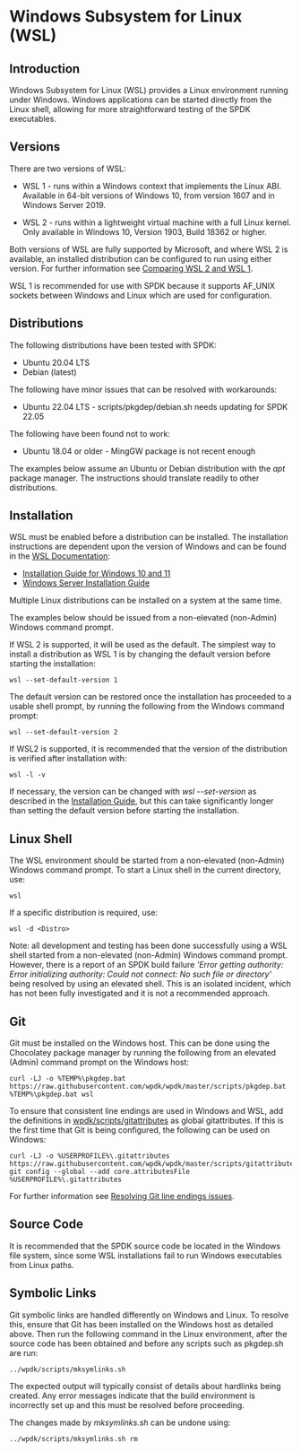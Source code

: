 <a id="wsl"></a>
# Windows Subsystem for Linux (WSL)

## Introduction

Windows Subsystem for Linux (WSL) provides a Linux environment running
under Windows. Windows applications can be started directly from the
Linux shell, allowing for more straightforward testing of the SPDK
executables.

## Versions

There are two versions of WSL:

* WSL 1 - runs within a Windows context that implements the Linux ABI.\
Available in 64-bit versions of Windows 10, from version 1607
and in Windows Server 2019.

* WSL 2 - runs within a lightweight virtual machine with a full Linux kernel.\
Only available in Windows 10, Version 1903, Build 18362 or higher.

Both versions of WSL are fully supported by Microsoft, and where WSL 2 is available,
an installed distribution can be configured to run using either version.
For further information see
[Comparing WSL 2 and WSL 1](https://docs.microsoft.com/en-us/windows/wsl/compare-versions).

WSL 1 is recommended for use with SPDK because it supports
AF_UNIX sockets between Windows and Linux which are used for configuration.

## Distributions

The following distributions have been tested with SPDK:

* Ubuntu 20.04 LTS
* Debian (latest)

The following have minor issues that can be resolved with workarounds:

* Ubuntu 22.04 LTS - scripts/pkgdep/debian.sh needs updating for SPDK 22.05

The following have been found not to work:

* Ubuntu 18.04 or older - MingGW package is not recent enough

The examples below assume an Ubuntu or Debian distribution with the *apt* package manager.
The instructions should translate readily to other distributions.

## Installation

WSL must be enabled before a distribution can be installed. The installation instructions are dependent upon the version of Windows and can be found in the [WSL Documentation](https://docs.microsoft.com/en-us/windows/wsl/):

* [Installation Guide for Windows 10 and 11](https://learn.microsoft.com/en-us/windows/wsl/install)
* [Windows Server Installation Guide](https://docs.microsoft.com/en-us/windows/wsl/install-on-server)

Multiple Linux distributions can be installed on a system at the same time.

The examples below should be issued from a non-elevated (non-Admin) Windows command prompt.

If WSL 2 is supported, it will be used as the default. The simplest way to install a distribution as WSL 1 is by changing the default version before starting the installation:

~~~{.sh}
wsl --set-default-version 1
~~~

The default version can be restored once the installation has proceeded to a usable shell prompt, by running the following from the Windows command prompt:

~~~{.sh}
wsl --set-default-version 2
~~~

If WSL2 is supported, it is recommended that the version of the distribution is verified after installation with:

~~~{.sh}
wsl -l -v
~~~

If necessary, the version can be changed with _wsl --set-version_ as described in the [Installation Guide](https://learn.microsoft.com/en-us/windows/wsl/install#upgrade-version-from-wsl-1-to-wsl-2), but this can take significantly longer than setting the default version before starting the installation.

## Linux Shell

The WSL environment should be started from a non-elevated (non-Admin) Windows command prompt.
To start a Linux shell in the current directory, use:

~~~{.sh}
wsl
~~~

If a specific distribution is required, use:

~~~{.sh}
wsl -d <Distro>
~~~

Note: all development and testing has been done successfully using a WSL shell started from a non-elevated
(non-Admin) Windows command prompt. However, there is a report of an SPDK build failure 
_'Error getting authority: Error initializing authority: Could not connect: No such file or directory'_
being resolved by using an elevated shell. This is an isolated incident, which has not been fully investigated
and it is not a recommended approach.

## Git

Git must be installed on the Windows host. This can be done using the Chocolatey package manager by
running the following from an elevated (Admin) command prompt on the Windows host:

~~~{.sh}
curl -LJ -o %TEMP%\pkgdep.bat https://raw.githubusercontent.com/wpdk/wpdk/master/scripts/pkgdep.bat
%TEMP%\pkgdep.bat wsl
~~~

To ensure that consistent line endings are used in Windows and WSL, add the definitions in
[wpdk/scripts/gitattributes](http://raw.githubusercontent.com/wpdk/wpdk/master/scripts/gitattributes)
as global gitattributes. If this is the first time that Git is being configured, the following can be used on Windows:

~~~{.sh}
curl -LJ -o %USERPROFILE%\.gitattributes https://raw.githubusercontent.com/wpdk/wpdk/master/scripts/gitattributes
git config --global --add core.attributesFile %USERPROFILE%\.gitattributes
~~~

For further information see
[Resolving Git line endings issues](https://code.visualstudio.com/docs/remote/troubleshooting#_resolving-git-line-ending-issues-in-containers-resulting-in-many-modified-files).

## Source Code

It is recommended that the SPDK source code be located in the Windows file system, since some
WSL installations fail to run Windows executables from Linux paths.

<a id="symlinks"></a>
## Symbolic Links

Git symbolic links are handled differently on Windows and Linux. To resolve this, ensure that
Git has been installed on the Windows host as detailed above.
Then run the following command in the Linux environment, after the source code has
been obtained and before any scripts such as pkgdep.sh are run:

~~~{.sh}
../wpdk/scripts/mksymlinks.sh
~~~

The expected output will typically consist of details about hardlinks being created.
Any error messages indicate that the build environment is incorrectly set up and this must be resolved before proceeding.

The changes made by _mksymlinks.sh_ can be undone using:

~~~{.sh}
../wpdk/scripts/mksymlinks.sh rm
~~~
